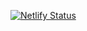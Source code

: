 [![Netlify Status](https://api.netlify.com/api/v1/badges/b921a4ea-9bf1-442c-95b3-a6840afa2ca9/deploy-status)](https://app.netlify.com/sites/mickzh-zola/deploys)